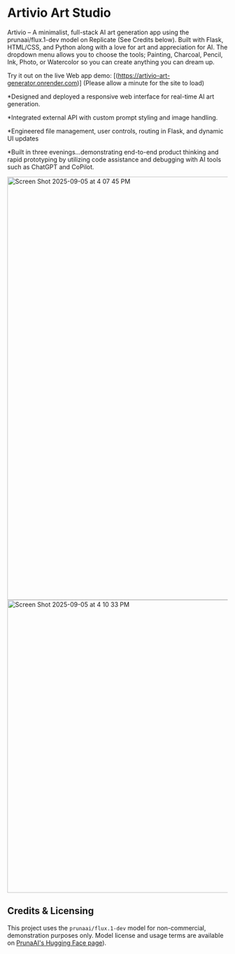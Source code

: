 # Artivio Art Studio

Artivio – A minimalist, full-stack AI art generation app using the prunaai/flux.1-dev model on Replicate (See Credits below). Built with Flask, HTML/CSS, and Python along with a love for art and appreciation for AI. The dropdown menu allows you to choose the tools; Painting, Charcoal, Pencil, Ink, Photo, or Watercolor so you can create anything you can dream up.

Try it out on the live Web app demo: [(https://artivio-art-generator.onrender.com)] (Please allow a minute for the site to load)

*Designed and deployed a responsive web interface for real-time AI art generation.

*Integrated external API with custom prompt styling and image handling.

*Engineered file management, user controls, routing in Flask, and dynamic UI updates

*Built in three evenings...demonstrating end-to-end product thinking and rapid prototyping by utilizing code assistance and debugging 
with AI tools such as ChatGPT and CoPilot.


<img width="749" height="968" alt="Screen Shot 2025-09-05 at 4 07 45 PM" src="https://github.com/user-attachments/assets/6fe270ae-5047-4223-ac86-797f94cdce89" />
<img width="659" height="670" alt="Screen Shot 2025-09-05 at 4 10 33 PM" src="https://github.com/user-attachments/assets/243c2934-e575-4b07-ac41-01e70ee2e3d7" />


## Credits & Licensing
This project uses the `prunaai/flux.1-dev` model for non-commercial, demonstration purposes only.
Model license and usage terms are available on [PrunaAI's Hugging Face page]([https://huggingface.co/black-forest-labs/FLUX.1-dev/blob/main/LICENSE.md])).

